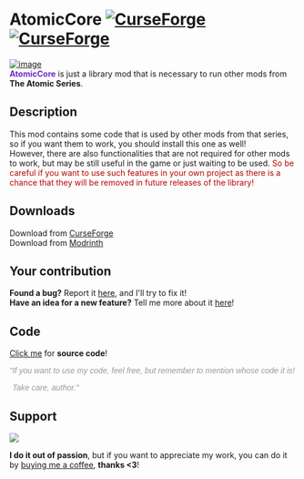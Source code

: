 # AtomicCore [![CurseForge](http://cf.way2muchnoise.eu/full_469093_downloads.svg)](https://curseforge.com/minecraft/mc-mods/atomiccore) [![CurseForge](http://cf.way2muchnoise.eu/versions/For%20MC_469093_all.svg)](https://curseforge.com/minecraft/mc-mods/atomiccore)
[![image](https://i.imgur.com/pC7UoVw.png)](https://curseforge.com/minecraft/mc-mods/atomiccore "You can download this mod here!")\
<span style="color: #6d2ac6">**AtomicCore**</span> is just a library mod that is necessary to run other mods from **The Atomic Series**.
 
## Description

This mod contains some code that is used by other mods from that series, so if you want them to work, you should install this one as well!\
However, there are also functionalities that are not required for other mods to work, but may be still useful in the game or just waiting to be used. <span style="color: #b90000">So be careful if you want to use such features in your own project as there is a chance that they will be removed in future releases of the library!</span>

## Downloads

Download from [CurseForge](https://curseforge.com/minecraft/mc-mods/atomiccore "Then just click download ;)")\
Download from [Modrinth](https://modrinth.com/mod/atomiccore "Then just click download ;)")

## Your contribution

**Found a bug?** Report it [here](https://github.com/Hantonik/AtomicCore/issues/new?labels=bug&amp;template=bug_report.md "Enter all the necessary information!"), and I'll try to fix it!\
**Have an idea for a new feature?** Tell me more about it [here](https://github.com/Hantonik/AtomicCore/issues/new?labels=enhancement&amp;template=feature_request.md "I'm open to suggestions!")!

## Code

[Click me](https://github.com/Hantonik/AtomicCore "All the magic is here!") for **source code**!

<em><span style="font-family: 'comic sans ms', sans-serif; color: #999999">"If you want to use my code, feel free, but remember to mention whose code it is!</span></em>
<em><p style="padding-left: 5px;"><span style="font-family: 'comic sans ms', sans-serif; color: #999999">Take care, author."</span></p></em>

## Support
<a title="Thanks!" href="https://www.buymeacoffee.com/hantonik"><img src="https://img.buymeacoffee.com/button-api/?text=Buy me a coffee&emoji=&slug=hantonik&button_colour=BD5FFF&font_colour=ffffff&font_family=Cookie&outline_colour=000000&coffee_colour=FFDD00" /></a>

**I do it out of passion**, but if you want to appreciate my work, you can do it by [buying me a coffee](https://www.buymeacoffee.com/hantonik "Here!"), **thanks <3**!
